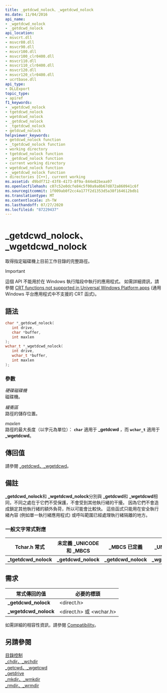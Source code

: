 ```yaml
---
title: _getdcwd_nolock、_wgetdcwd_nolock
ms.date: 11/04/2016
api_name:
- _wgetdcwd_nolock
- _getdcwd_nolock
api_location:
- msvcrt.dll
- msvcr80.dll
- msvcr90.dll
- msvcr100.dll
- msvcr100_clr0400.dll
- msvcr110.dll
- msvcr110_clr0400.dll
- msvcr120.dll
- msvcr120_clr0400.dll
- ucrtbase.dll
api_type:
- DLLExport
topic_type:
- apiref
f1_keywords:
- _wgetdcwd_nolock
- tgetdcwd_nolock
- wgetdcwd_nolock
- _getdcwd_nolock
- _tgetdcwd_nolock
- getdcwd_nolock
helpviewer_keywords:
- getdcwd_nolock function
- _tgetdcwd_nolock function
- working directory
- tgetdcwd_nolock function
- _getdcwd_nolock function
- current working directory
- wgetdcwd_nolock function
- _wgetdcwd_nolock function
- directories [C++], current working
ms.assetid: d9bdf712-43f8-4173-8f9a-844e82beaa97
ms.openlocfilehash: c07c52e0dcfe84c5f00a9a0b67d872a860941c6f
ms.sourcegitcommit: 1f009ab0f2cc4a177f2d1353d5a38f164612bdb1
ms.translationtype: MT
ms.contentlocale: zh-TW
ms.lasthandoff: 07/27/2020
ms.locfileid: "87229437"
---
```

# <a name="_getdcwd_nolock-_wgetdcwd_nolock"></a>_getdcwd_nolock、_wgetdcwd_nolock

取得指定磁碟機上目前工作目錄的完整路徑。

> [!IMPORTANT]
> 這個 API 不能用於在 Windows 執行階段中執行的應用程式。 如需詳細資訊，請參閱 [CRT functions not supported in Universal Windows Platform apps](../../cppcx/crt-functions-not-supported-in-universal-windows-platform-apps.md) (通用 Windows 平台應用程式中不支援的 CRT 函式)。

## <a name="syntax"></a>語法

```C
char *_getdcwd_nolock(
   int drive,
   char *buffer,
   int maxlen
);
wchar_t *_wgetdcwd_nolock(
   int drive,
   wchar_t *buffer,
   int maxlen
);
```

### <a name="parameters"></a>參數

*硬碟磁碟機*<br/>
磁碟機。

*緩衝區*<br/>
路徑的儲存位置。

*maxlen*<br/>
路徑的最大長度（以字元為單位）： **`char`** 適用于 **_getdcwd** ，而 **`wchar_t`** 適用于 **_wgetdcwd**。

## <a name="return-value"></a>傳回值

請參閱 [_getdcwd、_wgetdcwd](getdcwd-wgetdcwd.md)。

## <a name="remarks"></a>備註

**_getdcwd_nolock**和 **_wgetdcwd_nolock**分別與 **_getdcwd**和 **_wgetdcwd**相同，不同之處在于它們不受保護，不會受到其他執行緒的干擾。 因為它們不會造成鎖定其他執行緒的額外負荷，所以可能會比較快。 這些函式只能用在安全執行緒內容 (例如單一執行緒應用程式) 或呼叫範圍已經處理執行緒隔離的地方。

### <a name="generic-text-routine-mappings"></a>一般文字常式對應

|Tchar.h 常式|未定義 _UNICODE 和 _MBCS|_MBCS 已定義|_UNICODE 已定義|
|---------------------|--------------------------------------|--------------------|-----------------------|
|**_tgetdcwd_nolock**|**_getdcwd_nolock**|**_getdcwd_nolock**|**_wgetdcwd_nolock**|

## <a name="requirements"></a>需求

|常式傳回的值|必要的標頭|
|-------------|---------------------|
|**_getdcwd_nolock**|\<direct.h>|
|**_wgetdcwd_nolock**|\<direct.h> 或 \<wchar.h>|

如需詳細的相容性資訊，請參閱 [Compatibility](../../c-runtime-library/compatibility.md)。

## <a name="see-also"></a>另請參閱

[目錄控制](../../c-runtime-library/directory-control.md)<br/>
[_chdir、_wchdir](chdir-wchdir.md)<br/>
[_getcwd、_wgetcwd](getcwd-wgetcwd.md)<br/>
[_getdrive](getdrive.md)<br/>
[_mkdir、_wmkdir](mkdir-wmkdir.md)<br/>
[_rmdir、_wrmdir](rmdir-wrmdir.md)<br/>
